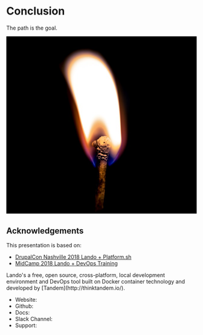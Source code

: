 # Conclusion

The path is the goal.

![The path is the goal](images/99-thanks/light-863150_640.jpg)<!-- .element: style="width: 40%" -->


## Acknowledgements

This presentation is based on:

- [DrupalCon Nashville 2018 Lando + Platform.sh](https://docs.google.com/presentation/d/1K3hRKZN6wvgYUgjWoaDJfXZeo3K_UJPKCDi6duDY-NU/edit#slide=id.p)
- [MidCamp 2018 Lando + DevOps Training](https://docs.google.com/presentation/d/1UQ7jwOs85jMOlQmSzN_DdQU0MLlc5Vkqkb34daOP6KA/edit#slide=id.p)

<!-- .element: class="small" -->Lando's a free, open source, cross-platform, local development environment and DevOps tool built on Docker container technology and developed by [Tandem](http://thinktandem.io/).

- <!-- .element: class="small" -->Website: <https://devwithlando.io>
- <!-- .element: class="small" -->Github: <https://github.com/lando/lando>
- <!-- .element: class="small" -->Docs: <https://docs.devwithlando.io>
- <!-- .element: class="small" -->Slack Channel: <https://slackpass.io/kalabox>
- <!-- .element: class="small" -->Support: <https://slackpass.io/kalabox>
